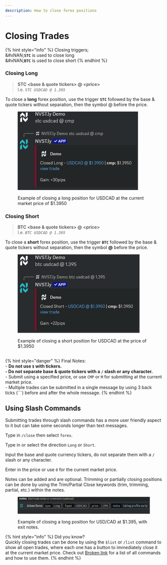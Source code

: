 ```yaml
---
description: How to close forex positions
---
```


# Closing Trades

{% hint style="info" %}
Closing triggers;\
&#xNAN;**`STC`** is used to close long\
&#xNAN;**`BTC`** is used to close short
{% endhint %}

### Closing Long

> **STC \<base & quote tickers> @ \<price>**\
> I.e. _`STC USDCAD @ 1.395`_

To close a **long** forex position, use the trigger **`STC`** followed by the base & quote tickers without separation, then the symbol @ before the price.

<figure><img src="../.gitbook/assets/image (287).png" alt=""><figcaption><p>Example of closing a long position for USDCAD at the current market price of $1.3950</p></figcaption></figure>

### Closing Short

> **BTC \<base & quote tickers> @ \<price>**\
> I.e. _`BTC USDCAD @ 1.395`_

To close a **short** forex position, use the trigger **`BTC`** followed by the base & quote tickers without separation, then the symbol **@** before the price.

<figure><img src="../.gitbook/assets/image (288).png" alt=""><figcaption><p>Example of closing a short position for USDCAD at the price of $1.3950</p></figcaption></figure>

##

{% hint style="danger" %}
Final Notes:\
\- **Do not use `$` with tickers.** \
**- Do not separate base & quote tickers with a `/` slash or any character.**\
\- Submit using a specified price, or use `CMP` or `M` for submitting at the current market price.\
\- Multiple trades can be submitted in a single message by using 3 back ticks (\`\`\`) before and after the whole message.
{% endhint %}

## Using Slash Commands

Submitting trades through slash commands has a more user friendly aspect to it but can take some seconds longer than text messages.

Type in `/close` then select `forex`.

Type in or select the direction `Long` or `Short`.&#x20;

Input the base and quote currency tickers, do not separate them with a `/` slash or any character.

Enter in the price or use `0` for the current market price.

Notes can be added and are optional. Trimming or partially closing positions can be done by using the Trim/Partial Close keywords (trim, trimming, partial, etc.) within the notes.

<figure><img src="../.gitbook/assets/{9359F4FE-EA68-4D6E-929F-27A377E301F1}.png" alt=""><figcaption><p>Example of closing a long position for USD/CAD at $1.395, with exit notes.</p></figcaption></figure>

{% hint style="info" %}
Did you know?\
Quickly closing trades can be done by using the `$list` or `/list` command to show all open trades, where each one has a button to immediately close it at the current market price. Check out [Broken link](broken-reference "mention") for a list of all commands and how to use them.
{% endhint %}
